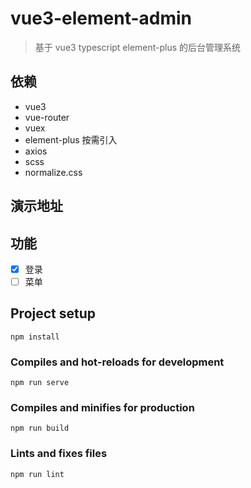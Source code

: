 # vue3-element-admin
> 基于 vue3 typescript element-plus 的后台管理系统

## 依赖
- vue3
- vue-router
- vuex
- element-plus 按需引入
- axios
- scss
- normalize.css

## 演示地址

## 功能
- [x] 登录
- [ ] 菜单

## Project setup
```
npm install
```

### Compiles and hot-reloads for development
```
npm run serve
```

### Compiles and minifies for production
```
npm run build
```

### Lints and fixes files
```
npm run lint
```
